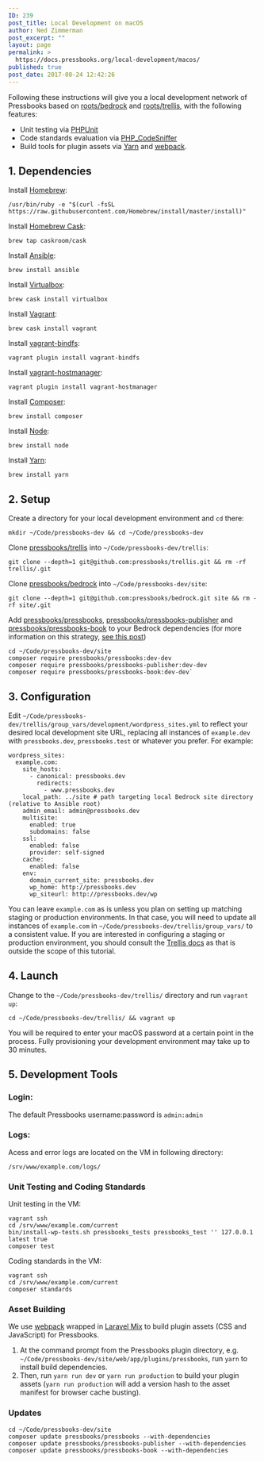 ```yaml
---
ID: 239
post_title: Local Development on macOS
author: Ned Zimmerman
post_excerpt: ""
layout: page
permalink: >
  https://docs.pressbooks.org/local-development/macos/
published: true
post_date: 2017-08-24 12:42:26
---
```

Following these instructions will give you a local development network of Pressbooks based on [roots/bedrock][1] and [roots/trellis][2], with the following features:

*   Unit testing via [PHPUnit][3]
*   Code standards evaluation via [PHP_CodeSniffer][4]
*   Build tools for plugin assets via [Yarn][5] and [webpack][6].

## 1\. Dependencies

Install [Homebrew][7]:

`/usr/bin/ruby -e "$(curl -fsSL https://raw.githubusercontent.com/Homebrew/install/master/install)"`

Install [Homebrew Cask][8]:

`brew tap caskroom/cask`

Install [Ansible][9]:

`brew install ansible`

Install [Virtualbox][10]:

`brew cask install virtualbox`

Install [Vagrant][11]:

`brew cask install vagrant`

Install [vagrant-bindfs][12]:

`vagrant plugin install vagrant-bindfs`

Install [vagrant-hostmanager][13]:

`vagrant plugin install vagrant-hostmanager`

Install [Composer][14]:

`brew install composer`

Install [Node][15]:

`brew install node`

Install [Yarn][5]:

`brew install yarn`

## 2\. Setup

Create a directory for your local development environment and `cd` there:

`mkdir ~/Code/pressbooks-dev && cd ~/Code/pressbooks-dev`

Clone [pressbooks/trellis][16] into `~/Code/pressbooks-dev/trellis`:

`git clone --depth=1 git@github.com:pressbooks/trellis.git && rm -rf trellis/.git`

Clone [pressbooks/bedrock][17] into `~/Code/pressbooks-dev/site`:

`git clone --depth=1 git@github.com:pressbooks/bedrock.git site && rm -rf site/.git`

Add [pressbooks/pressbooks][18], [pressbooks/pressbooks-publisher][19] and [pressbooks/pressbooks-book][20] to your Bedrock dependencies (for more information on this strategy, [see this post][21])


    cd ~/Code/pressbooks-dev/site
    composer require pressbooks/pressbooks:dev-dev
    composer require pressbooks/pressbooks-publisher:dev-dev
    composer require pressbooks/pressbooks-book:dev-dev`

## 3\. Configuration

Edit `~/Code/pressbooks-dev/trellis/group_vars/development/wordpress_sites.yml` to reflect your desired local development site URL, replacing all instances of `example.dev` with `pressbooks.dev`, `pressbooks.test` or whatever you prefer. For example:

    wordpress_sites:
      example.com:
        site_hosts:
          - canonical: pressbooks.dev
            redirects:
              - www.pressbooks.dev
        local_path: ../site # path targeting local Bedrock site directory (relative to Ansible root)
        admin_email: admin@pressbooks.dev
        multisite:
          enabled: true
          subdomains: false
        ssl:
          enabled: false
          provider: self-signed
        cache:
          enabled: false
        env:
          domain_current_site: pressbooks.dev
          wp_home: http://pressbooks.dev
          wp_siteurl: http://pressbooks.dev/wp

You can leave `example.com` as is unless you plan on setting up matching staging or production environments. In that case, you will need to update all instances of `example.com` in `~/Code/pressbooks-dev/trellis/group_vars/` to a consistent value. If you are interested in configuring a staging or production environment, you should consult the [Trellis docs][22] as that is outside the scope of this tutorial.

## 4\. Launch

Change to the `~/Code/pressbooks-dev/trellis/` directory and run `vagrant up`:

`cd ~/Code/pressbooks-dev/trellis/ && vagrant up`

You will be required to enter your macOS password at a certain point in the process. Fully provisioning your development environment may take up to 30 minutes.

## 5\. Development Tools

### Login:

The default Pressbooks username:password is `admin:admin`

### Logs:

Acess and error logs are located on the VM in following directory:

    /srv/www/example.com/logs/
    

### Unit Testing and Coding Standards

Unit testing in the VM:

    vagrant ssh
    cd /srv/www/example.com/current
    bin/install-wp-tests.sh pressbooks_tests pressbooks_test '' 127.0.0.1 latest true
    composer test
    

Coding standards in the VM:

    vagrant ssh
    cd /srv/www/example.com/current
    composer standards
    

### Asset Building

We use [webpack][6] wrapped in [Laravel Mix][23] to build plugin assets (CSS and JavaScript) for Pressbooks.

  1.  At the command prompt from the Pressbooks plugin directory, e.g. `~/Code/pressbooks-dev/site/web/app/plugins/pressbooks`, run `yarn` to install build dependencies.
  2.  Then, run `yarn run dev` or `yarn run production` to build your plugin assets (`yarn run production` will add a version hash to the asset manifest for browser cache busting).

### Updates

    cd ~/Code/pressbooks-dev/site
    composer update pressbooks/pressbooks --with-dependencies
    composer update pressbooks/pressbooks-publisher --with-dependencies
    composer update pressbooks/pressbooks-book --with-dependencies

 [1]: https://roots.io/bedrock
 [2]: https://roots.io/trellis
 [3]: https://phpunit.de
 [4]: https://github.com/squizlabs/PHP_CodeSniffer
 [5]: https://yarnpkg.com
 [6]: https://webpack.github.io
 [7]: http://brew.sh
 [8]: https://caskroom.github.io
 [9]: https://www.ansible.com/
 [10]: https://www.virtualbox.org/
 [11]: https://www.vagrantup.com/
 [12]: https://github.com/gael-ian/vagrant-bindfs
 [13]: https://github.com/devopsgroup-io/vagrant-hostmanager
 [14]: https://getcomposer.org
 [15]: https://nodejs.org
 [16]: https://github.com/pressbooks/trellis/
 [17]: https://github.com/pressbooks/bedrock/
 [18]: https://github.com/pressbooks/pressbooks/
 [19]: https://github.com/pressbooks/pressbooks-publisher/
 [20]: https://github.com/pressbooks/pressbooks-book/
 [21]: http://kizu514.com/blog/php-composer-for-developers/
 [22]: https://roots.io/trellis/docs/wordpress-sites/
 [23]: https://github.com/JeffreyWay/laravel-mix
